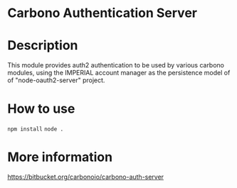 # Carbono Authentication Server

Description
===========

This module provides auth2 authentication to be used by various carbono
modules, using the IMPERIAL account manager as the persistence model of
of "node-oauth2-server" project.

How to use
==========
```npm install```
```node .```

More information
================
https://bitbucket.org/carbonoio/carbono-auth-server
